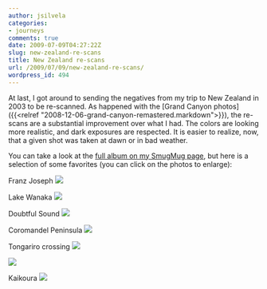 ```yaml
---
author: jsilvela
categories:
- journeys
comments: true
date: 2009-07-09T04:27:22Z
slug: new-zealand-re-scans
title: New Zealand re-scans
url: /2009/07/09/new-zealand-re-scans/
wordpress_id: 494
---
```


At last, I got around to sending the negatives from my trip to New Zealand in 2003 to be re-scanned. As happened with the [Grand Canyon photos]({{<relref "2008-12-06-grand-canyon-remastered.markdown">}}), the re-scans are a substantial improvement over what I had. The colors are looking more realistic, and dark exposures are respected. It is easier to realize, now, that a given shot was taken at dawn or in bad weather.

You can take a look at the [full album on my SmugMug page](http://jsilvela.smugmug.com/gallery/8833689_Ms4Rv/1/585298222_8hmyh), but here is a selection of some favorites (you can click on the photos to enlarge):

Franz Joseph
[![](http://jsilvela.smugmug.com/photos/585305353_ZNmUW-S.jpg)](http://jsilvela.smugmug.com/gallery/8833689_Ms4Rv/1/#585305353_ZNmUW-A-LB)

Lake Wanaka
[![](http://jsilvela.smugmug.com/photos/585309247_juzn5-S.jpg)](http://jsilvela.smugmug.com/gallery/8833689_Ms4Rv/1/#585309247_juzn5-A-LB)

Doubtful Sound
[![](http://jsilvela.smugmug.com/photos/585313203_pp48d-S.jpg)](http://jsilvela.smugmug.com/gallery/8833689_Ms4Rv/1/#585313203_pp48d-A-LB)

Coromandel Peninsula
[![](http://jsilvela.smugmug.com/photos/585315794_byLD5-S.jpg)](http://jsilvela.smugmug.com/gallery/8833689_Ms4Rv/1/#585315794_byLD5-A-LB)

Tongariro crossing
[![](http://jsilvela.smugmug.com/photos/585319817_WfBGQ-S.jpg)](http://jsilvela.smugmug.com/gallery/8833689_Ms4Rv/1/#585319817_WfBGQ-A-LB)

[![](http://jsilvela.smugmug.com/photos/585320121_SYuAp-S.jpg)](http://jsilvela.smugmug.com/gallery/8833689_Ms4Rv/1/#585320121_SYuAp-A-LB)

Kaikoura
[![](http://jsilvela.smugmug.com/photos/585325883_2MSpa-S.jpg)](http://jsilvela.smugmug.com/gallery/8833689_Ms4Rv/1/#585325883_2MSpa-A-LB)
